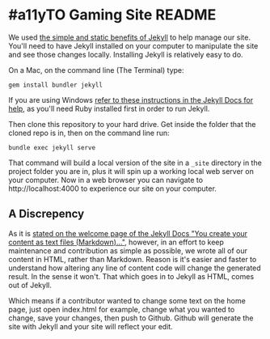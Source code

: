 # #a11yTO Gaming Site README

We used [the simple and static benefits of Jekyll](https://jekyllrb.com/) to help manage our site. You'll need to have Jekyll installed on your computer to manipulate the site and see those changes locally. Installing Jekyll is relatively easy to do. 

On a Mac, on the command line (The Terminal) type:

`gem install bundler jekyll`

If you are using Windows [refer to these instructions in the Jekyll Docs for help](https://jekyllrb.com/docs/windows/), as you'll need Ruby installed first in order to run Jekyll.

Then clone this repository to your hard drive. Get inside the folder that the cloned repo is in, then on the command line run:

`bundle exec jekyll serve`

That command will build a local version of the site in a `_site` directory in the project folder you are in, plus it will spin up a working local web server on your computer. Now in a web browser you can navigate to http://localhost:4000 to experience our site on your computer.

## A Discrepency

As it is [stated on the welcome page of the Jekyll Docs "You create your content as text files (Markdown)..."](https://jekyllrb.com/docs/home/), however, in an effort to keep maintenance and contribution as simple as possible, we wrote all of our content in HTML, rather than Markdown. Reason is it's easier and faster to understand how altering any line of content code will change the generated result. In the sense it won't. That which goes in to Jekyll as HTML, comes out of Jekyll.

Which means if a contributor wanted to change some text on the home page, just open index.html for example, change what you wanted to change, save your changes, then push to Github. Github will generate the site with Jekyll and your site will reflect your edit.